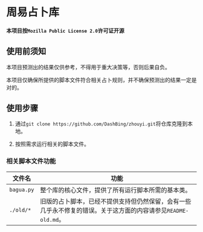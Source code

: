 # 周易占卜库

#### 本项目按`Mozilla Public License 2.0`许可证开源

## 使用前须知

本项目预测出的结果仅供参考，不得用于重大决策等，否则后果自负。

本项目仅确保所提供的脚本文件符合相关占卜规则，并不确保预测出的结果一定是对的。

## 使用步骤

1. 通过`git clone https://github.com/DashBing/zhouyi.git`将仓库克隆到本地。

2. 按照需求运行相关的脚本文件。

### 相关脚本文件功能

|文件名|功能
|---|---
|`bagua.py`|整个库的核心文件，提供了所有运行脚本所需的基本类。
|`./old/*`|旧版的占卜脚本，已经不提供支持但仍然保留，会有一些几乎永不修复的错误。关于这方面的内容请参见`README-old.md`。
